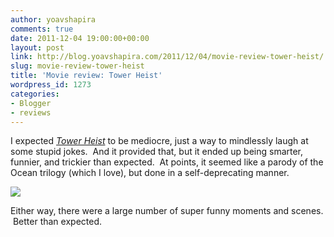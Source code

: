 ```yaml
---
author: yoavshapira
comments: true
date: 2011-12-04 19:00:00+00:00
layout: post
link: http://blog.yoavshapira.com/2011/12/04/movie-review-tower-heist/
slug: movie-review-tower-heist
title: 'Movie review: Tower Heist'
wordpress_id: 1273
categories:
- Blogger
- reviews
---
```


I expected _[Tower Heist](http://www.imdb.com/title/tt0471042/)_ to be mediocre, just a way to mindlessly laugh at some stupid jokes.  And it provided that, but it ended up being smarter, funnier, and trickier than expected.  At points, it seemed like a parody of the Ocean trilogy (which I love), but done in a self-deprecating manner.   
  


[![](http://ia.media-imdb.com/images/M/MV5BMTY1NDQxMTcwOV5BMl5BanBnXkFtZTcwNzMzNTExNg@@._V1._SY317_.jpg)](http://ia.media-imdb.com/images/M/MV5BMTY1NDQxMTcwOV5BMl5BanBnXkFtZTcwNzMzNTExNg@@._V1._SY317_.jpg)

  


  
Either way, there were a large number of super funny moments and scenes.  Better than expected.  
  


  

